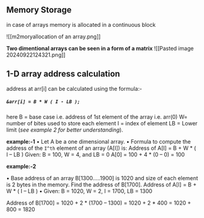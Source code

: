 ## Memory Storage

in case of arrays memory is allocated in a continuous block 

![[m2moryallocation of an array.png]]

**Two dimentional arrays can be seen in a form of a matrix**
![[Pasted image 20240922124321.png]]

## 1-D array address calculation
 address at arr[i] can be calculated using the formula:-
 
#####   `&arr[i] = B * W ( I - LB );`

  here B = base case i.e. address of 1st element of the array i.e. arr(0)
      W= number of bites used to store each element
      I = index of element
      LB = Lower limit (*see example 2 for better understanding*).
      
**example:-1**
• Let A be a one dimensional array. 
• Formula to compute the address of the `I^th` element of an array (A[I]) is:
Address of A[I] = B + W * ( I – LB )
Given: B = 100, W = 4, and LB = 0
A[0] = 100 + 4 * (0 – 0) = 100


**example:-2**

• Base address of an array B[1300…..1900] is 1020 and size of each element is 2 bytes in the memory. Find the address of B[1700].
Address of A[I] = B + W * ( I – LB ) •
Given: B = 1020, W = 2, I = 1700, LB = 1300

Address of B[1700]   = 1020 + 2 * (1700 – 1300) 
			    = 1020 + 2 * 400 
				= 1020 + 800 
				= 1820


